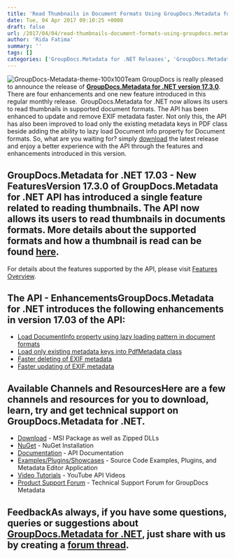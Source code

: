 ```yaml
---
title: 'Read Thumbnails in Document Formats Using GroupDocs.Metadata for .NET 17.3.0'
date: Tue, 04 Apr 2017 09:10:25 +0000
draft: false
url: /2017/04/04/read-thumbnails-document-formats-using-groupdocs.metadata-.net-17.3/
author: 'Rida Fatima'
summary: ''
tags: []
categories: ['GroupDocs.Metadata for .NET Releases', 'GroupDocs.Metadata Product Family']
---
```


![](http://blog.groupdocs.com/wp-content/uploads/sites/4/2017/06/groupdocs-metadata-net.png "GroupDocs-Metadata-theme-100x100")Team GroupDocs is really pleased to announce the release of **[GroupDocs.Metadata for .NET version 17.3.0](http://www.groupdocs.com/products/metadata/net "GroupDocs.Metadata")**. There are four enhancements and one new feature introduced in this regular monthly release.  GroupDocs.Metadata for .NET now allows its users to read thumbnails in supported document formats. The API has been enhanced to update and remove EXIF metadata faster. Not only this, the API has also been improved to load only the existing metadata keys in PDF class beside adding the ability to lazy load Document info property for Document formats. So, what are you waiting for? simply [download](https://downloads.groupdocs.com/metadata/net/new-releases/groupdocs.metadata-for-.net-17.3.0/) the latest release and enjoy a better experience with the API through the features and enhancements introduced in this version.

## GroupDocs.Metadata for .NET 17.03 - New FeaturesVersion 17.3.0 of GroupDocs.Metadata for .NET API has introduced a single feature related to reading thumbnails. The API now allows its users to read thumbnails in documents formats. More details about the supported formats and how a thumbnail is read can be found [here](https://docs.groupdocs.com/metadata/net).

For details about the features supported by the API, please visit [Features Overview](https://www.groupdocs.com/docs/display/metadatanet/Features+Overview).

## The API - EnhancementsGroupDocs.Metadata for .NET introduces the following enhancements in version 17.03 of the API:

*   [Load DocumentInfo property using lazy loading pattern in document formats](https://docs.groupdocs.com/metadata/net)
*   [Load only existing metadata keys into PdfMetadata class](https://docs.groupdocs.com/metadata/net)
*   [Faster deleting of EXIF metadata](https://docs.groupdocs.com/metadata/net)
*   [Faster updating of EXIF metadata](https://docs.groupdocs.com/metadata/net)

## Available Channels and ResourcesHere are a few channels and resources for you to download, learn, try and get technical support on GroupDocs.Metadata for .NET.

*   [Download](https://downloads.groupdocs.com/metadata/net/new-releases/groupdocs.metadata-for-.net-17.3.0/ "GroupDocs.Metadata MSI") - MSI Package as well as Zipped DLLs
*   [NuGet](https://www.nuget.org/packages/groupdocs-metadata-dotnet/17.3.0 "GroupDocs.Metadata Nuget Package") - NuGet Installation
*   [Documentation](http://www.groupdocs.com/docs/display/metadatanet/Getting+Started "Metadata API documentation") - API Documentation
*   [Examples/Plugins/Showcases](https://github.com/groupdocs-metadata/GroupDocs.Metadata-for-.NET/tree/master/Examples "How to use Metadata API") - Source Code Examples, Plugins, and Metadata Editor Application
*   [Video Tutorials](https://www.youtube.com/channel/UCkOlPEPh0oljoESrmKP6l4g "Metadata API YouTube Tutorials") - YouTube API Videos
*   [Product Support Forum](http://www.groupdocs.com/Community/forums/groupdocs.metadata-product-family/48/showforum.aspx) - Technical Support Forum for GroupDocs Metadata

## FeedbackAs always, if you have some questions, queries or suggestions about [GroupDocs.Metadata for .NET](http://www.groupdocs.com/products/metadata/net ".NET Metadata API"), just share with us by creating a [forum thread](http://www.groupdocs.com/Community/forums/groupdocs.metadata-product-family/48/showforum.aspx).




